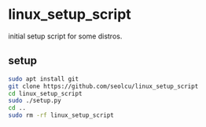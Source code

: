 # linux_setup_script

initial setup script for some distros.

## setup

```bash
sudo apt install git
git clone https://github.com/seolcu/linux_setup_script
cd linux_setup_script
sudo ./setup.py
cd ..
sudo rm -rf linux_setup_script
```
